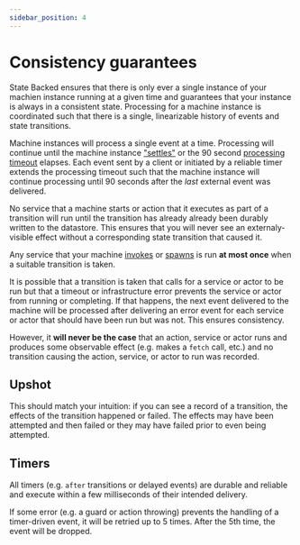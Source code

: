 ```yaml
---
sidebar_position: 4
---
```


# Consistency guarantees

State Backed ensures that there is only ever a single instance of your machien instance
running at a given time and guarantees that your instance is always in a consistent state.
Processing for a machine instance is coordinated such that there is
a single, linearizable history of events and state transitions.

Machine instances will process a single event at a time. Processing will continue
until the machine instance ["settles"](./settling) or the 90 second
[processing timeout](./limits) elapses. Each event sent by a client or initiated by
a reliable timer extends the processing timeout such that the machine instance
will continue processing until 90 seconds after the *last* external event was
delivered.

No service that a machine starts or action that it executes as part of a transition
will run until the transition has already already been durably written to the datastore.
This ensures that you will never see an externaly-visible effect without a corresponding
state transition that caused it.

Any service that your machine
[invokes](https://xstate.js.org/docs/guides/communication.html)
or [spawns](https://xstate.js.org/docs/guides/actors.html#spawning-actors)
is run **at most once** when a suitable transition is taken.

It is possible that a transition is taken that calls for a service or actor to
be run but that a timeout or infrastructure error prevents the service or actor
from running or completing.
If that happens, the next event delivered to the machine will be processed after
delivering an error event for each service or actor that should have been run
but was not. This ensures consistency.

However, it **will never be the case** that an action, service or actor runs and
produces some observable effect (e.g. makes a `fetch` call, etc.) and no transition
causing the action, service, or actor to run was recorded.

## Upshot

This should match your intuition: if you can see a record of a transition,
the effects of the transition happened or failed. The effects may have been attempted
and then failed or they may have failed prior to even being attempted.

## Timers

All timers (e.g. `after` transitions or delayed events) are durable and reliable
and execute within a few milliseconds of their intended delivery.

If some error (e.g. a guard or action throwing) prevents the handling of a timer-driven event,
it will be retried up to 5 times.  After the 5th time, the event will be dropped.
